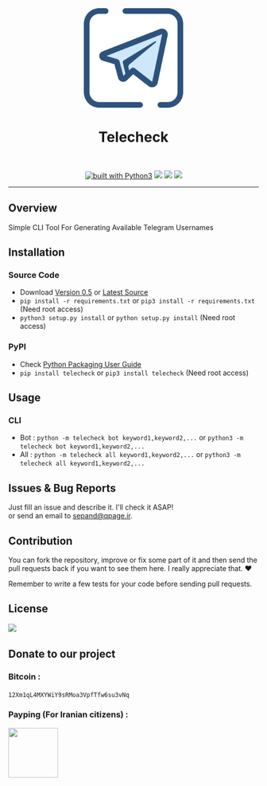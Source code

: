<div align="center">
<img src="otherfile/telegram.png" width=200px height=200px>
<h1>Telecheck</h1>
<br/>

<a href="https://www.python.org/"><img src="https://img.shields.io/badge/built%20with-Python3-green.svg" alt="built with Python3" /></a>
<a class="badge-align" href="https://www.codacy.com/app/sepand-haghighi/telecheck?utm_source=github.com&amp;utm_medium=referral&amp;utm_content=sepandhaghighi/telecheck&amp;utm_campaign=Badge_Grade"><img src="https://api.codacy.com/project/badge/Grade/f758d0cd1c3c4f9285d0198a2f01ce62"/></a>
<a href="https://travis-ci.org/sepandhaghighi/telecheck"><img src="https://travis-ci.org/sepandhaghighi/telecheck.svg?branch=master"></a>
<a href="https://codecov.io/gh/sepandhaghighi/telecheck">
  <img src="https://codecov.io/gh/sepandhaghighi/telecheck/branch/master/graph/badge.svg" />
</a>

</div>
	
----------

## Overview			
Simple CLI Tool For Generating Available Telegram Usernames

## Installation		

### Source Code
- Download [Version 0.5](https://github.com/sepandhaghighi/telecheck/archive/v0.1.zip) or [Latest Source ](https://github.com/sepandhaghighi/telecheck/archive/master.zip)
- `pip install -r requirements.txt` or `pip3 install -r requirements.txt` (Need root access)
- `python3 setup.py install` or `python setup.py install` (Need root access)				

### PyPI


- Check [Python Packaging User Guide](https://packaging.python.org/installing/)     
- `pip install telecheck` or `pip3 install telecheck` (Need root access)

## Usage

### CLI			

- Bot : `python -m telecheck bot keyword1,keyword2,...` or `python3 -m telecheck bot keyword1,keyword2,...`
- All :  `python -m telecheck all keyword1,keyword2,...` or `python3 -m telecheck all keyword1,keyword2,...`
			


## Issues & Bug Reports			

Just fill an issue and describe it. I'll check it ASAP!							
or send an email to [sepand@qpage.ir](mailto:sepand@qpage.ir "sepand@qpage.ir"). 


## Contribution			

You can fork the repository, improve or fix some part of it and then send the pull requests back if you want to see them here. I really appreciate that. ❤️			

Remember to write a few tests for your code before sending pull requests. 



## License

<a href="https://github.com/sepandhaghighi/telecheck/blob/master/LICENSE"><img src="https://img.shields.io/github/license/mashape/apistatus.svg"/></a>


## Donate to our project
								
<h3>Bitcoin :</h3>					

```12Xm1qL4MXYWiY9sRMoa3VpfTfw6su3vNq```			



<h3>Payping (For Iranian citizens) :</h3>

<a href="http://www.payping.net/sepandhaghighi" target="__blank"><img src="http://www.qpage.ir/images/payping.png" height=100px width=100px></a>	
